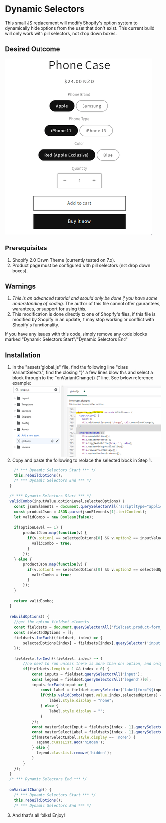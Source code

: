 # Dynamic Selectors
This small JS replacement will modify Shopify's option system to dynamically hide options from the user that don't exist. This current build will only work with pill selectors, not drop down boxes.

## Desired Outcome
![Dynamic Selectors in action](/dynamic-selectors.gif?v=1)

## Prerequisites
1. Shopify 2.0 Dawn Theme (currently tested on 7.x).
2. Product page must be configured with pill selectors (not drop down boxes).

## Warnings
1. *This is an advanced tutorial and should only be done if you have some understanding of coding.* The author of this file cannot offer gaurantees, warantees, or support for using this.
2. This modification is done directly to one of Shopify's files, if this file is modified by Shopify in an update, it may stop working or conflict with Shopify's functionality. 

If you have any issues with this code, simply remove any code blocks marked "Dynamic Selectors Start"/"Dynamic Selectors End"

## Installation
1. In the "assets/global.js" file, find the following line "class VariantSelects", find the closing "}" a few lines blow this and select a block through to the "onVariantChange() {" line. See below reference example:
![Step 1](/dynamic-selects-step-1.png?v=1)
2. Copy and paste the following to replace the selected block in Step 1.
```js
    /* *** Dynamic Selectors Start *** */
    this.rebuildOptions();
    /* *** Dynamic Selectors End *** */
  }

  /* *** Dynamic Selectors Start *** */
  validCombo(inputValue,optionLevel,selectedOptions) {
	const jsonElements = document.querySelectorAll('script[type="application/json"]');
    const productJson = JSON.parse(jsonElements[1].textContent);
    let validCombo = new Boolean(false);
    
	if(optionLevel == 1) {
		productJson.map(function(v) {
		  if(v.option1 == selectedOptions[0] && v.option2 == inputValue) {
            validCombo = true;
		  }
		});
	} else {
		productJson.map(function(v) {
		  if(v.option1 == selectedOptions[0] && v.option2 == selectedOptions[1] && v.option3 == inputValue) {
            validCombo = true;
		  }
		});
	}
    
    return validCombo;
  }
  
  rebuildOptions() {
    //get the option fieldset elements
    const fieldsets = document.querySelectorAll('fieldset.product-form__input');
    const selectedOptions = [];
    fieldsets.forEach((fieldset, index) => {
		selectedOptions[index] = fieldsets[index].querySelector('input:checked').value;
    });
	
	fieldsets.forEach((fieldset, index) => {
		//no need to run unless there is more than one option, and only needs to run on option2 and option3
		if(fieldsets.length > 1 && index > 0) {
			const inputs = fieldset.querySelectorAll('input');
            const legend = fieldset.querySelectorAll('legend')[0];
			inputs.forEach(input => {
                const label = fieldset.querySelector(`label[for="${input.id}"]`);
				if(this.validCombo(input.value,index,selectedOptions) == false) {
					label.style.display = "none";
				} else {
                    label.style.display = "";
                }
			});
            const masterSelectInput = fieldsets[index - 1].querySelector('input:checked');
            const masterSelectLabel = fieldsets[index - 1].querySelector(`label[for="${masterSelectInput.id}"]`);
            if(masterSelectLabel.style.display == 'none') {
              legend.classList.add('hidden');
            } else {
              legend.classList.remove('hidden');
            }
		}
	});
  }
  /* *** Dynamic Selectors End *** */

  onVariantChange() {
    /* *** Dynamic Selectors Start *** */
    this.rebuildOptions();
    /* *** Dynamic Selectors End *** */
```
3. And that's all folks! Enjoy!
